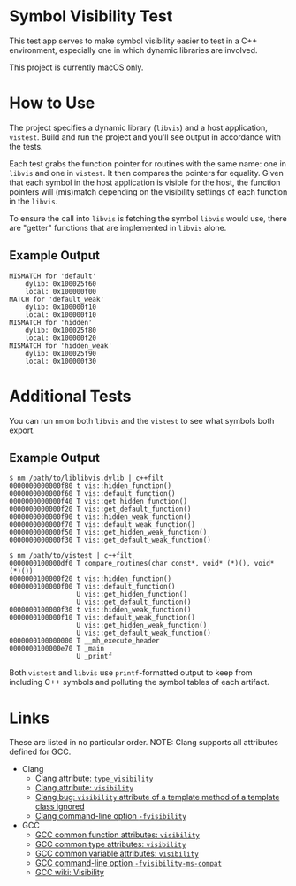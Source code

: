 # Symbol Visibility Test

This test app serves to make symbol visibility easier to test in a C++ environment, especially one in which dynamic libraries are involved.

This project is currently macOS only.

# How to Use

The project specifies a dynamic library (`libvis`) and a host application, `vistest`. Build and run the project and you'll see output in accordance with the tests.

Each test grabs the function pointer for routines with the same name: one in `libvis` and one in `vistest`. It then compares the pointers for equality. Given that each symbol in the host application is visible for the host, the function pointers will (mis)match depending on the visibility settings of each function in the `libvis`.

To ensure the call into `libvis` is fetching the symbol `libvis` would use, there are "getter" functions that are implemented in `libvis` alone.

## Example Output

```shell
MISMATCH for 'default'
    dylib: 0x100025f60
    local: 0x100000f00
MATCH for 'default_weak'
    dylib: 0x100000f10
    local: 0x100000f10
MISMATCH for 'hidden'
    dylib: 0x100025f80
    local: 0x100000f20
MISMATCH for 'hidden_weak'
    dylib: 0x100025f90
    local: 0x100000f30
```

# Additional Tests

You can run `nm` on both `libvis` and the `vistest` to see what symbols both export.

## Example Output

```shell
$ nm /path/to/liblibvis.dylib | c++filt
0000000000000f80 t vis::hidden_function()
0000000000000f60 T vis::default_function()
0000000000000f40 T vis::get_hidden_function()
0000000000000f20 T vis::get_default_function()
0000000000000f90 t vis::hidden_weak_function()
0000000000000f70 T vis::default_weak_function()
0000000000000f50 T vis::get_hidden_weak_function()
0000000000000f30 T vis::get_default_weak_function()
```

```shell
$ nm /path/to/vistest | c++filt
0000000100000df0 T compare_routines(char const*, void* (*)(), void* (*)())
0000000100000f20 t vis::hidden_function()
0000000100000f00 T vis::default_function()
                 U vis::get_hidden_function()
                 U vis::get_default_function()
0000000100000f30 t vis::hidden_weak_function()
0000000100000f10 T vis::default_weak_function()
                 U vis::get_hidden_weak_function()
                 U vis::get_default_weak_function()
0000000100000000 T __mh_execute_header
0000000100000e70 T _main
                 U _printf
```

Both `vistest` and `libvis` use `printf`-formatted output to keep from including C++ symbols and polluting the symbol tables of each artifact.

# Links

These are listed in no particular order. NOTE: Clang supports all attributes defined for GCC.

- Clang
    - [Clang attribute: `type_visibility`](https://clang.llvm.org/docs/AttributeReference.html#type-visibility)
    - [Clang attribute: `visibility`](https://clang.llvm.org/docs/AttributeReference.html#visibility)
    - [Clang bug: `visibility` attribute of a template method of a template class ignored](https://github.com/llvm/llvm-project/issues/103477)
    - [Clang command-line option `-fvisibility`](https://clang.llvm.org/docs/ClangCommandLineReference.html#cmdoption-clang-fvisibility)
- GCC
    - [GCC common function attributes: `visibility`](https://gcc.gnu.org/onlinedocs/gcc/Common-Function-Attributes.html#index-visibility-function-attribute)
    - [GCC common type attributes: `visibility`](https://gcc.gnu.org/onlinedocs/gcc/Common-Type-Attributes.html#index-visibility-type-attribute)
    - [GCC common variable attributes: `visibility`](https://gcc.gnu.org/onlinedocs/gcc/Common-Variable-Attributes.html#index-visibility-variable-attribute)
    - [GCC command-line option `-fvisibility-ms-compat`](https://gcc.gnu.org/onlinedocs/gcc/C_002b_002b-Dialect-Options.html#index-fvisibility-ms-compat)
    - [GCC wiki: Visibility](https://gcc.gnu.org/wiki/Visibility)
